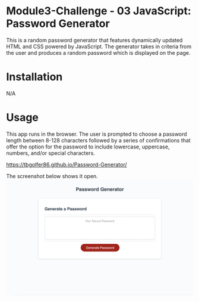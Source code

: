 # Module3-Challenge - 03 JavaScript: Password Generator

This is a random password generator that features dynamically updated HTML and CSS powered by JavaScript. The generator takes in criteria from the user and produces a random password which is displayed on the page. 

# Installation

N/A

# Usage

This app runs in the browser. The user is prompted to choose a password length between 8-128 characters followed by a series of confirmations that offer the option for the password to include lowercase, uppercase, numbers, and/or special characters.

https://tbgolfer86.github.io/Password-Generator/

The screenshot below shows it open.
![alt text](Screenshot%202022-12-06%20at%2011.45.16%20PM.png)

